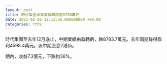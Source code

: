 ```yaml
---
layout: post
title: 時代集團半年業績轉蝕逾8700萬元
date: 2021-02-26 12:13:56.000000000 +08:00
categories: rthk
---
```


時代集團至去年12月底止，中期業績由盈轉虧，蝕8783.7萬元。去年同期錄得盈利4598.4萬元。派中期股息2港仙。

期內，收益7.3億元，下跌約36%。
